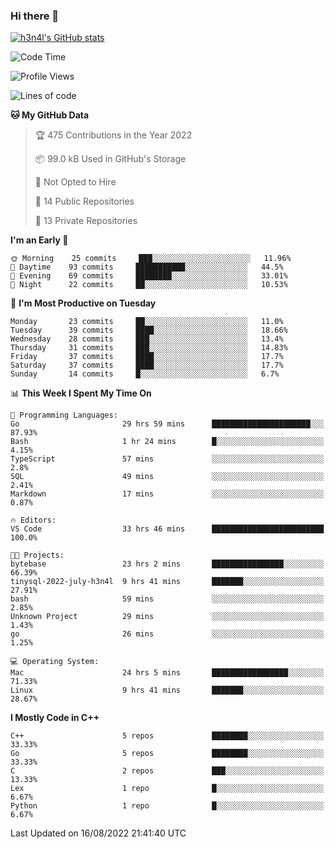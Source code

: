 ### Hi there 👋

[![h3n4l's GitHub stats](https://github-readme-stats.vercel.app/api?username=h3n4l&count_private=true&show_icons=true&theme=radical)](https://github.com/h3n4l/github-readme-stats)

<!--START_SECTION:waka-->
![Code Time](http://img.shields.io/badge/Code%20Time-588%20hrs%2049%20mins-blue)

![Profile Views](http://img.shields.io/badge/Profile%20Views-3-blue)

![Lines of code](https://img.shields.io/badge/From%20Hello%20World%20I%27ve%20Written-43%20Thousand%20lines%20of%20code-blue)

**🐱 My GitHub Data** 

> 🏆 475 Contributions in the Year 2022
 > 
> 📦 99.0 kB Used in GitHub's Storage 
 > 
> 🚫 Not Opted to Hire
 > 
> 📜 14 Public Repositories 
 > 
> 🔑 13 Private Repositories  
 > 
**I'm an Early 🐤** 

```text
🌞 Morning    25 commits     ███░░░░░░░░░░░░░░░░░░░░░░   11.96% 
🌆 Daytime    93 commits     ███████████░░░░░░░░░░░░░░   44.5% 
🌃 Evening    69 commits     ████████░░░░░░░░░░░░░░░░░   33.01% 
🌙 Night      22 commits     ██░░░░░░░░░░░░░░░░░░░░░░░   10.53%

```
📅 **I'm Most Productive on Tuesday** 

```text
Monday       23 commits     ██░░░░░░░░░░░░░░░░░░░░░░░   11.0% 
Tuesday      39 commits     ████░░░░░░░░░░░░░░░░░░░░░   18.66% 
Wednesday    28 commits     ███░░░░░░░░░░░░░░░░░░░░░░   13.4% 
Thursday     31 commits     ███░░░░░░░░░░░░░░░░░░░░░░   14.83% 
Friday       37 commits     ████░░░░░░░░░░░░░░░░░░░░░   17.7% 
Saturday     37 commits     ████░░░░░░░░░░░░░░░░░░░░░   17.7% 
Sunday       14 commits     █░░░░░░░░░░░░░░░░░░░░░░░░   6.7%

```


📊 **This Week I Spent My Time On** 

```text
💬 Programming Languages: 
Go                       29 hrs 59 mins      ██████████████████████░░░   87.93% 
Bash                     1 hr 24 mins        █░░░░░░░░░░░░░░░░░░░░░░░░   4.15% 
TypeScript               57 mins             ░░░░░░░░░░░░░░░░░░░░░░░░░   2.8% 
SQL                      49 mins             ░░░░░░░░░░░░░░░░░░░░░░░░░   2.41% 
Markdown                 17 mins             ░░░░░░░░░░░░░░░░░░░░░░░░░   0.87%

🔥 Editors: 
VS Code                  33 hrs 46 mins      █████████████████████████   100.0%

🐱‍💻 Projects: 
bytebase                 23 hrs 2 mins       ████████████████░░░░░░░░░   66.39% 
tinysql-2022-july-h3n4l  9 hrs 41 mins       ███████░░░░░░░░░░░░░░░░░░   27.91% 
bash                     59 mins             ░░░░░░░░░░░░░░░░░░░░░░░░░   2.85% 
Unknown Project          29 mins             ░░░░░░░░░░░░░░░░░░░░░░░░░   1.43% 
go                       26 mins             ░░░░░░░░░░░░░░░░░░░░░░░░░   1.25%

💻 Operating System: 
Mac                      24 hrs 5 mins       █████████████████░░░░░░░░   71.33% 
Linux                    9 hrs 41 mins       ███████░░░░░░░░░░░░░░░░░░   28.67%

```

**I Mostly Code in C++** 

```text
C++                      5 repos             ████████░░░░░░░░░░░░░░░░░   33.33% 
Go                       5 repos             ████████░░░░░░░░░░░░░░░░░   33.33% 
C                        2 repos             ███░░░░░░░░░░░░░░░░░░░░░░   13.33% 
Lex                      1 repo              █░░░░░░░░░░░░░░░░░░░░░░░░   6.67% 
Python                   1 repo              █░░░░░░░░░░░░░░░░░░░░░░░░   6.67%

```



 Last Updated on 16/08/2022 21:41:40 UTC
<!--END_SECTION:waka-->


